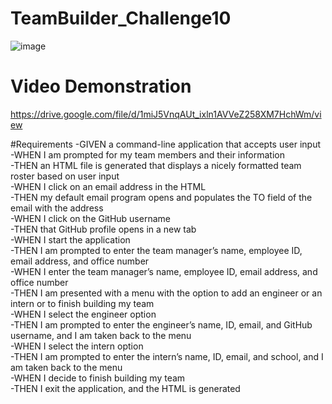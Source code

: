 # TeamBuilder_Challenge10

![image](https://user-images.githubusercontent.com/102180936/178161167-8f5ec707-a9fd-4181-8728-8003fe37df8b.png)

# Video Demonstration
https://drive.google.com/file/d/1miJ5VnqAUt_ixln1AVVeZ258XM7HchWm/view

#Requirements
-GIVEN a command-line application that accepts user input <br>
-WHEN I am prompted for my team members and their information<br>
-THEN an HTML file is generated that displays a nicely formatted team roster based on user input<br>
-WHEN I click on an email address in the HTML<br>
-THEN my default email program opens and populates the TO field of the email with the address<br>
-WHEN I click on the GitHub username<br>
-THEN that GitHub profile opens in a new tab<br>
-WHEN I start the application<br>
-THEN I am prompted to enter the team manager’s name, employee ID, email address, and office number<br>
-WHEN I enter the team manager’s name, employee ID, email address, and office number<br>
-THEN I am presented with a menu with the option to add an engineer or an intern or to finish building my team<br>
-WHEN I select the engineer option<br>
-THEN I am prompted to enter the engineer’s name, ID, email, and GitHub username, and I am taken back to the menu<br>
-WHEN I select the intern option<br>
-THEN I am prompted to enter the intern’s name, ID, email, and school, and I am taken back to the menu<br>
-WHEN I decide to finish building my team<br>
-THEN I exit the application, and the HTML is generated<br>

